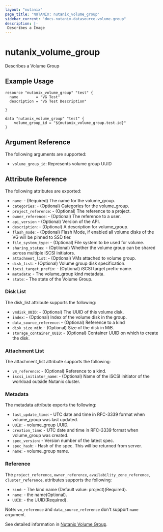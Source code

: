 ```yaml
---
layout: "nutanix"
page_title: "NUTANIX: nutanix_volume_group"
sidebar_current: "docs-nutanix-datasource-volume-group"
description: |-
 Describes a Image
---
```


# nutanix_volume_group

Describes a Volume Group

## Example Usage

```hcl
resource "nutanix_volume_group" "test" {
  name        = "VG Test"
  description = "VG Test Description"

}

data "nutanix_volume_group" "test" {
    volume_group_id = "${nutanix_volume_group.test.id}"
}
```

## Argument Reference

The following arguments are supported:

* `volume_group_id`: Represents volume group UUID

## Attribute Reference

The following attributes are exported:

* `name`: - (Required) The name for the volume_group.
* `categories`: - (Optional) Categories for the volume_group.
* `project_reference`: - (Optional) The reference to a project.
* `owner_reference`: - (Optional) The reference to a user.
* `api_version` - (Optional) Version of the API.
* `description`: - (Optional) A description for volume_group.
* `flash_mode`: - (Optional) Flash Mode, if enabled all volume disks of the VG will be pinned to SSD tier.
* `file_system_type`: - (Optional) File system to be used for volume.
* `sharing_status`: - (Optiional) Whether the volume group can be shared across multiple iSCSI initiators.
* `attachment_list`: - (Optional) VMs attached to volume group.
* `disk_list`: - (Optional) Volume group disk specification.
* `iscsi_target_prefix`: - (Optional) iSCSI target prefix-name.
* `metadata`: - The volume_group kind metadata.
* `state`: - The state of the Volume Group.

### Disk List

The disk_list attribute supports the following:

* `vmdisk_UUID`: - (Optional) The UUID of this volume disk.
* `index`: - (Optional) Index of the volume disk in the group.
* `data_source_reference`: - (Optional) Reference to a kind
* `disk_size_mib`: - (Optional) Size of the disk in MiB.
* `storage_container_UUID`: - (Optional) Container UUID on which to create the disk.

### Attachment List

The attachment_list attribute supports the following:

* `vm_reference`: - (Optional) Reference to a kind.
* `iscsi_initiator_name`: - (Optional) Name of the iSCSI initiator of the workload outside Nutanix cluster.

### Metadata

The metadata attribute exports the following:

* `last_update_time`: - UTC date and time in RFC-3339 format when volume_group was last updated.
* `UUID`: - volume_group UUID.
* `creation_time`: - UTC date and time in RFC-3339 format when volume_group was created.
* `spec_version`: - Version number of the latest spec.
* `spec_hash`: - Hash of the spec. This will be returned from server.
* `name`: - volume_group name.

### Reference

The `project_reference`, `owner_reference`, `availability_zone_reference`, `cluster_reference`, attributes supports the following:

* `kind`: - The kind name (Default value: project)(Required).
* `name`: - the name(Optional).
* `UUID`: - the UUID(Required).

Note: `vm_reference` and `data_source_reference` don't support `name` argument.

See detailed information in [Nutanix Volume Group](https://nutanix.github.io/Automation/experimental/swagger-redoc-sandbox/#tag/volume_group).